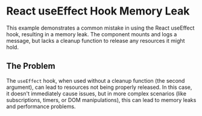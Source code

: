 # React useEffect Hook Memory Leak
This example demonstrates a common mistake in using the React useEffect hook, resulting in a memory leak.  The component mounts and logs a message, but lacks a cleanup function to release any resources it might hold.

## The Problem
The `useEffect` hook, when used without a cleanup function (the second argument), can lead to resources not being properly released.  In this case, it doesn't immediately cause issues, but in more complex scenarios (like subscriptions, timers, or DOM manipulations), this can lead to memory leaks and performance problems.